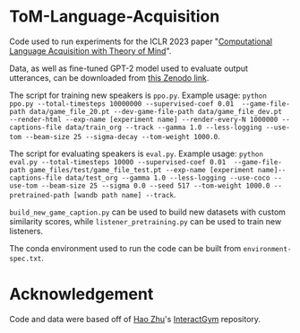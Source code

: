# ToM-Language-Acquisition
Code used to run experiments for the ICLR 2023 paper "[Computational Language Acquisition with Theory of Mind](https://openreview.net/forum?id=C2ulri4duIs)".

Data, as well as fine-tuned GPT-2 model used to evaluate output utterances, can be downloaded from [this Zenodo link](https://zenodo.org/record/7658915#.Y_PlfezMLAM). 

The script for training new speakers is ```ppo.py```. 
Example usage: ```python ppo.py --total-timesteps 10000000 --supervised-coef 0.01  --game-file-path data/game_file_20.pt --dev-game-file-path data/game_file_dev.pt  --render-html --exp-name [experiment name] --render-every-N 1000000 --captions-file data/train_org --track --gamma 1.0 --less-logging --use-tom --beam-size 25 --sigma-decay --tom-weight 1000.0```.

The script for evaluating speakers is ```eval.py```.
Example usage: ```python eval.py --total-timesteps 10000 --supervised-coef 0.01  --game-file-path game_files/test/game_file_test.pt --exp-name [experiment name]--captions-file data/test_org --gamma 1.0 --less-logging --use-coco --use-tom --beam-size 25 --sigma 0.0 --seed 517 --tom-weight 1000.0 --pretrained-path [wandb path name] --track```.

```build_new_game_caption.py``` can be used to build new datasets with custom similarity scores, while ```listener_pretraining.py``` can be used to train new listeners.

The conda environment used to run the code can be built from ```environment-spec.txt```.

# Acknowledgement
Code and data were based off of [Hao Zhu](https://github.com/ProKil)'s [InteractGym](https://github.com/ProKil/interactgym) repository.
